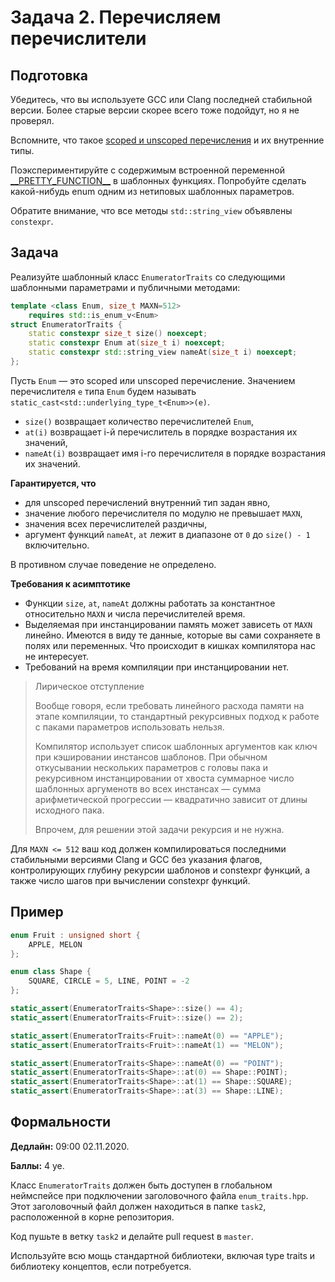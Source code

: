 Задача 2. Перечисляем перечислители
========================

## Подготовка

Убедитесь, что вы используете GCC или Clang последней стабильной версии. Более старые версии скорее всего тоже подойдут, но я не проверял.

Вспомните, что такое [scoped и unscoped перечисления](https://en.cppreference.com/w/cpp/language/enum) и их внутренние типы.

Поэкспериментируйте с содержимым встроенной переменной [\_\_PRETTY_FUNCTION\_\_](https://gcc.gnu.org/onlinedocs/gcc/Function-Names.html) в шаблонных функциях. Попробуйте сделать какой-нибудь enum одним из нетиповых шаблонных параметров.

Обратите внимание, что все методы `std::string_view` объявлены `constexpr`.

## Задача

Реализуйте шаблонный класс `EnumeratorTraits` со следующими шаблонными параметрами и публичными методами:

```cpp
template <class Enum, size_t MAXN=512>
	requires std::is_enum_v<Enum>
struct EnumeratorTraits {
    static constexpr size_t size() noexcept;
    static constexpr Enum at(size_t i) noexcept;
    static constexpr std::string_view nameAt(size_t i) noexcept;
};
```

Пусть `Enum` &mdash; это scoped или unscoped перечисление. Значением перечислителя `e` типа `Enum` будем называть `static_cast<std::underlying_type_t<Enum>>(e)`.

- `size()` возвращает количество перечислителей `Enum`,
- `at(i)` возвращает i-й перечислитель в порядке возрастания их значений,
- `nameAt(i)` возвращает имя i-го перечислителя в порядке возрастания их значений.

**Гарантируется, что**

- для unscoped перечислений внутренний тип задан явно,
- значение любого перечислителя по модулю не превышает `MAXN`,
- значения всех перечислителей раздичны,
- аргумент функций `nameAt`, `at` лежит в диапазоне от `0` до `size() - 1` включительно.

В противном случае поведение не определено.

**Требования к асимптотике**

- Функции `size`, `at`, `nameAt` должны работать за константное относительно `MAXN` и числа перечислителей время.
- Выделяемая при инстанцировании память может зависеть от `MAXN` линейно. Имеются в виду те данные, которые вы сами сохраняете в полях или переменных. Что происходит в кишках компилятора нас не интересует.
- Требований на время компиляции при инстанцировании нет.

> Лирическое отступление
>
> Вообще говоря, если требовать линейного расхода памяти на этапе компиляции, то стандартный рекурсивных подход к работе с паками параметров использовать нельзя.
>
> Компилятор использует список шаблонных аргументов как ключ при кэшировании инстансов шаблонов. При обычном откусывании нескольких параметров с головы пака и рекурсивном инстанцировании от хвоста суммарное число шаблонных аргуменотв во всех инстансах &mdash; сумма арифметической прогрессии &mdash; квадратично зависит от длины исходного пака.
>
> Впрочем, для решении этой задачи рекурсия и не нужна.

Для `MAXN <= 512` ваш код должен компилироваться последними стабильными версиями Clang и GCC без указания флагов, контролирующих глубину рекурсии шаблонов и constexpr функций, а также число шагов при вычислении constexpr функций.

## Пример

```cpp
enum Fruit : unsigned short {
    APPLE, MELON
};

enum class Shape {
    SQUARE, CIRCLE = 5, LINE, POINT = -2
};

static_assert(EnumeratorTraits<Shape>::size() == 4);
static_assert(EnumeratorTraits<Fruit>::size() == 2);

static_assert(EnumeratorTraits<Fruit>::nameAt(0) == "APPLE");
static_assert(EnumeratorTraits<Fruit>::nameAt(1) == "MELON");

static_assert(EnumeratorTraits<Shape>::nameAt(0) == "POINT");
static_assert(EnumeratorTraits<Shape>::at(0) == Shape::POINT);
static_assert(EnumeratorTraits<Shape>::at(1) == Shape::SQUARE);
static_assert(EnumeratorTraits<Shape>::at(3) == Shape::LINE);
```

## Формальности

**Дедлайн:** 09:00 02.11.2020.

**Баллы:** 4 уе.

Класс `EnumeratorTraits` должен быть доступен в глобальном неймспейсе при подключении заголовочного файла `enum_traits.hpp`. Этот заголовочный файл должен находиться в папке `task2`, расположенной в корне репозитория.

Код пушьте в ветку `task2` и делайте pull request в `master`.

Используйте всю мощь стандартной библиотеки, включая type traits и библиотеку концептов, если потребуется.
